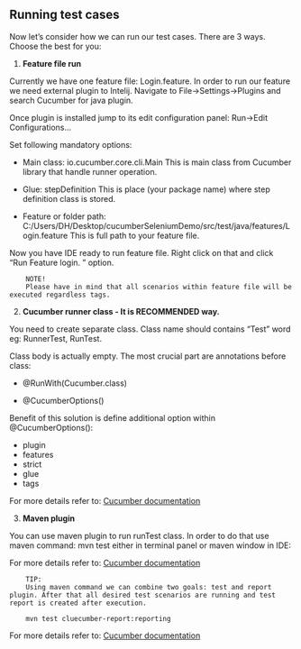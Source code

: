 ## Running test cases


Now let’s consider how we can run our test cases. There are 3 ways. Choose the best for you:

1. **Feature file run**

Currently we have one feature file: Login.feature.  In order to run our feature we need external plugin to Intelij. Navigate to File→Settings→Plugins and search Cucumber for java plugin. 



Once plugin is installed jump to its edit configuration panel: Run→Edit Configurations…




Set following mandatory options:


*  Main class:	io.cucumber.core.cli.Main	This is main class from Cucumber library that handle runner operation. 

*  Glue:	stepDefinition	This is place (your package name) where step definition class is stored.

*  Feature or folder path:	C:/Users/DH/Desktop/cucumberSeleniumDemo/src/test/java/features/Login.feature	This is full path to your feature file. 



Now you have IDE ready to run feature file. Right click on that and click “Run Feature login. ” option. 

        NOTE!
        Please have in mind that all scenarios within feature file will be executed regardless tags.  

2. **Cucumber runner class - It is RECOMMENDED way.** 

You need to create separate class. Class name should contains “Test” word eg:
RunnerTest, RunTest.

Class body is actually empty. The most crucial part are annotations before class:

*  @RunWith(Cucumber.class)

*  @CucumberOptions()

Benefit of this solution is define additional option within @CucumberOptions():
*  plugin
*  features
*  strict
*  glue
*  tags



For more details refer to:
[Cucumber documentation](https://cucumber.io/docs/cucumber/api/?sbsearch=cucumberOptions#list-configuration-options)

3. **Maven plugin**

  You can use maven plugin to run runTest class.  In order to do that use maven command:
        mvn test 
  either in terminal panel or maven window in IDE:


For more details refer to:
[Cucumber documentation](https://cucumber.io/docs/cucumber/api/?sbsearch=cucumberOptions#list-configuration-options)



        TIP:
        Using maven command we can combine two goals: test and report plugin. After that all desired test scenarios are running and test report is created after execution. 

        mvn test cluecumber-report:reporting


For more details refer to:
[Cucumber documentation](https://cucumber.io/docs/cucumber/api/)





